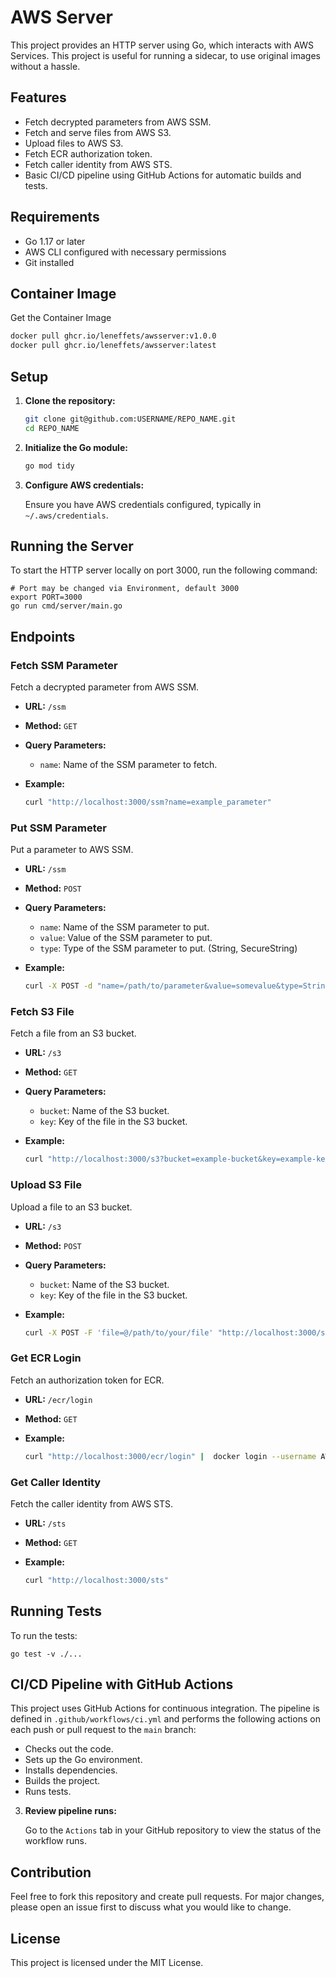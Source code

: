 # AWS Server

This project provides an HTTP server using Go, which interacts with AWS Services. This project is useful for running a sidecar, to use original images without a hassle.

## Features

- Fetch decrypted parameters from AWS SSM.
- Fetch and serve files from AWS S3.
- Upload files to AWS S3.
- Fetch ECR authorization token.
- Fetch caller identity from AWS STS.
- Basic CI/CD pipeline using GitHub Actions for automatic builds and tests.

## Requirements

- Go 1.17 or later
- AWS CLI configured with necessary permissions
- Git installed

## Container Image

Get the Container Image

   ```sh
   docker pull ghcr.io/leneffets/awsserver:v1.0.0
   docker pull ghcr.io/leneffets/awsserver:latest
   ```

## Setup

1. **Clone the repository:**

    ```sh
    git clone git@github.com:USERNAME/REPO_NAME.git
    cd REPO_NAME
    ```

2. **Initialize the Go module:**

    ```sh
    go mod tidy
    ```

3. **Configure AWS credentials:**

    Ensure you have AWS credentials configured, typically in `~/.aws/credentials`.

## Running the Server

To start the HTTP server locally on port 3000, run the following command:
    
    # Port may be changed via Environment, default 3000
    export PORT=3000
    go run cmd/server/main.go


## Endpoints

### Fetch SSM Parameter

Fetch a decrypted parameter from AWS SSM.

- **URL:** `/ssm`
- **Method:** `GET`
- **Query Parameters:**
  - `name`: Name of the SSM parameter to fetch.
- **Example:**

    ```sh
    curl "http://localhost:3000/ssm?name=example_parameter"
    ```

### Put SSM Parameter

Put a parameter to AWS SSM.

- **URL:** `/ssm`
- **Method:** `POST`
- **Query Parameters:**
  - `name`: Name of the SSM parameter to put.
  - `value`: Value of the SSM parameter to put.
  - `type`: Type of the SSM parameter to put. (String, SecureString)
- **Example:**

    ```sh
    curl -X POST -d "name=/path/to/parameter&value=somevalue&type=String" http://localhost:3000/ssm
    ```

### Fetch S3 File

Fetch a file from an S3 bucket.

- **URL:** `/s3`
- **Method:** `GET`
- **Query Parameters:**
  - `bucket`: Name of the S3 bucket.
  - `key`: Key of the file in the S3 bucket.
- **Example:**

    ```sh
    curl "http://localhost:3000/s3?bucket=example-bucket&key=example-key"
    ```

### Upload S3 File

Upload a file to an S3 bucket.

- **URL:** `/s3`
- **Method:** `POST`
- **Query Parameters:**
  - `bucket`: Name of the S3 bucket.
  - `key`: Key of the file in the S3 bucket.
- **Example:**

    ```sh
    curl -X POST -F 'file=@/path/to/your/file' "http://localhost:3000/s3?bucket=example-bucket&key=example-key"
    ```

### Get ECR Login

Fetch an authorization token for ECR.

- **URL:** `/ecr/login`
- **Method:** `GET`
- **Example:**

    ```sh
    curl "http://localhost:3000/ecr/login" |  docker login --username AWS --password-stdin aws-account-id.dkr.ecr.eu-central-1.amazonaws.com
    ```

### Get Caller Identity

Fetch the caller identity from AWS STS.

- **URL:** `/sts`
- **Method:** `GET`
- **Example:**

    ```sh
    curl "http://localhost:3000/sts"
    ```

## Running Tests

To run the tests:

    go test -v ./...

## CI/CD Pipeline with GitHub Actions

This project uses GitHub Actions for continuous integration. The pipeline is defined in `.github/workflows/ci.yml` and performs the following actions on each push or pull request to the `main` branch:

- Checks out the code.
- Sets up the Go environment.
- Installs dependencies.
- Builds the project.
- Runs tests.

3. **Review pipeline runs:**

    Go to the `Actions` tab in your GitHub repository to view the status of the workflow runs.

## Contribution

Feel free to fork this repository and create pull requests. For major changes, please open an issue first to discuss what you would like to change.

## License

This project is licensed under the MIT License.

